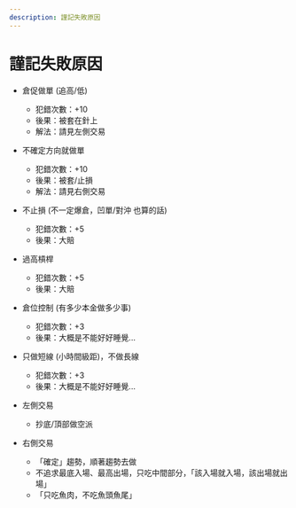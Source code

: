 ```yaml
---
description: 謹記失敗原因
---
```


# 謹記失敗原因

* 倉促做單 (追高/低)&#x20;
  * 犯錯次數：+10
  * 後果：被套在針上
  * 解法：請見左側交易
* 不確定方向就做單
  * 犯錯次數：+10
  * 後果：被套/止損
  * 解法：請見右側交易
* 不止損 (不一定爆倉，凹單/對沖 也算的話)
  * 犯錯次數：+5
  * 後果：大賠
* 過高槓桿
  * 犯錯次數：+5
  * 後果：大賠
* 倉位控制 (有多少本金做多少事)
  * 犯錯次數：+3
  * 後果：大概是不能好好睡覺...
* 只做短線 (小時間級距)，不做長線
  * 犯錯次數：+3
  * 後果：大概是不能好好睡覺...



* 左側交易
  * 抄底/頂部做空派
* 右側交易
  * 「確定」趨勢，順著趨勢去做
  * 不追求最底入場、最高出場，只吃中間部分，「該入場就入場，該出場就出場」
  * 「只吃魚肉，不吃魚頭魚尾」
